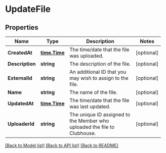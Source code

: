 # UpdateFile

## Properties

Name | Type | Description | Notes
------------ | ------------- | ------------- | -------------
**CreatedAt** | [**time.Time**](time.Time.md) | The time/date that the file was uploaded. | [optional] 
**Description** | **string** | The description of the file. | [optional] 
**ExternalId** | **string** | An additional ID that you may wish to assign to the file. | [optional] 
**Name** | **string** | The name of the file. | [optional] 
**UpdatedAt** | [**time.Time**](time.Time.md) | The time/date that the file was last updated. | [optional] 
**UploaderId** | **string** | The unique ID assigned to the Member who uploaded the file to Clubhouse. | [optional] 

[[Back to Model list]](../README.md#documentation-for-models) [[Back to API list]](../README.md#documentation-for-api-endpoints) [[Back to README]](../README.md)


